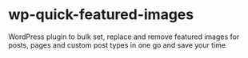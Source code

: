 wp-quick-featured-images
========================

WordPress plugin to bulk set, replace and remove featured images for posts, pages and custom post types in one go and save your time
